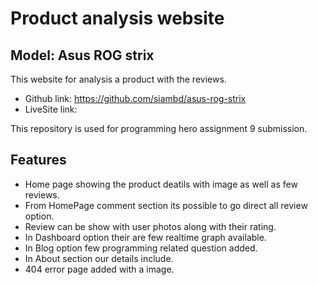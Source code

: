# Product analysis website
## Model: Asus ROG strix

This website for analysis a product with the reviews.

- Github link: https://github.com/siambd/asus-rog-strix
- LiveSite link: 

This repository is used for programming hero assignment 9 submission. 

## Features
- Home page showing the product deatils with image as well as few reviews.
- From HomePage comment section its possible to go direct all review option.
- Review can be show with user photos along with their rating.
- In Dashboard option their are few realtime graph available. 
- In Blog option few programming related question added.
- In About section our details include.
- 404 error page added with a image. 
